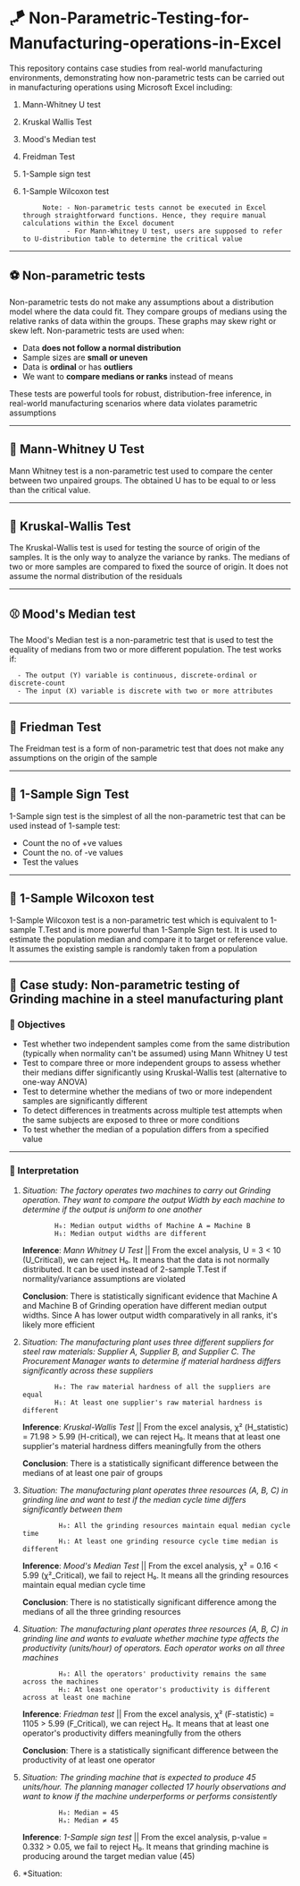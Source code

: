 # 🪁 Non-Parametric-Testing-for-Manufacturing-operations-in-Excel
This repository contains case studies from real-world manufacturing environments, demonstrating how non-parametric tests can be carried out in manufacturing operations using Microsoft Excel including:

1. Mann-Whitney U test
2. Kruskal Wallis Test
3. Mood's Median test
4. Freidman Test
5. 1-Sample sign test
6. 1-Sample Wilcoxon test


            Note: - Non-parametric tests cannot be executed in Excel through straightforward functions. Hence, they require manual calculations within the Excel document
                  - For Mann-Whitney U test, users are supposed to refer to U-distribution table to determine the critical value 
   
---

## ⚽️ Non-parametric tests
Non-parametric tests do not make any assumptions about a distribution model where the data could fit. They compare groups of medians using the relative ranks of data within the groups. These graphs may skew right or skew left. Non-parametric tests are used when:

- Data **does not follow a normal distribution**
- Sample sizes are **small or uneven**
- Data is **ordinal** or has **outliers**
- We want to **compare medians or ranks** instead of means

These tests are powerful tools for robust, distribution-free inference, in real-world manufacturing scenarios where data violates parametric assumptions

---

## 🏀 Mann-Whitney U Test
Mann Whitney test is a non-parametric test used to compare the center between two unpaired groups. The obtained U has to be equal to or less than the critical value. 

---

## 🏈 Kruskal-Wallis Test 
The Kruskal-Wallis test is used for testing the source of origin of the samples. It is the only way to analyze the variance by ranks. The medians of two or more samples are compared to fixed the source of origin. It does not assume the normal distribution of the residuals

---

## ⚾️ Mood's Median test
The Mood's Median test is a non-parametric test that is used to test the equality of medians from two or more different population. The test works if:

      - The output (Y) variable is continuous, discrete-ordinal or discrete-count
      - The input (X) variable is discrete with two or more attributes

---

## 🎾 Friedman Test
The Freidman test is a form of non-parametric test that does not make any assumptions on the origin of the sample 

---

## 🏉 1-Sample Sign Test
1-Sample sign test is the simplest of all the non-parametric test that can be used instead of 1-sample test:

- Count the no of +ve values
- Count the no. of -ve values
- Test the values

---

## 🥏 1-Sample Wilcoxon test
1-Sample Wilcoxon test is a non-parametric test which is equivalent to 1-sample T.Test and is more powerful than 1-Sample Sign test. It is used to estimate the population median and compare it to target or reference value. It assumes the existing sample is randomly taken from a population

---

## 🏓 Case study: Non-parametric testing of Grinding machine in a steel manufacturing plant

### 🏏 Objectives

- Test whether two independent samples come from the same distribution (typically when normality can't be assumed) using Mann Whitney U test
- Test to compare three or more independent groups to assess whether their medians differ significantly using Kruskal-Wallis test (alternative to one-way ANOVA)
- Test to determine whether the medians of two or more independent samples are significantly different
- To detect differences in treatments across multiple test attempts when the same subjects are exposed to three or more conditions
- To test whether the median of a population differs from a specified value


---

### 🏸 Interpretation

1. *Situation: The factory operates two machines to carry out Grinding operation. They want to compare the output Width by each machine to determine if the output is uniform to one another*

               H₀: Median output widths of Machine A = Machine B
               H₁: Median output widths are different

   **Inference**: *Mann Whitney U Test* || From the excel analysis, U = 3 < 10 (U_Critical), we can reject H₀. It means that the data is not normally distributed. It can be used instead of 2-sample T.Test if normality/variance assumptions are violated

   **Conclusion**: There is statistically significant evidence that Machine A and Machine B of Grinding operation have different median output widths. Since A has lower output width comparatively in all ranks, it's likely more efficient

2. *Situation: The manufacturing plant uses three different suppliers for steel raw materials: Supplier A, Supplier B, and Supplier C. The Procurement Manager wants to determine if material hardness differs significantly across these suppliers*

               H₀: The raw material hardness of all the suppliers are equal
               H₁: At least one supplier's raw material hardness is different

   **Inference**: *Kruskal-Wallis Test* || From the excel analysis, χ² (H_statistic) = 71.98 > 5.99 (H-critical), we can reject H₀. It means that at least one supplier's material hardness differs meaningfully from the others

   **Conclusion**: There is a statistically significant difference between the medians of at least one pair of groups

3. *Situation: The manufacturing plant operates three resources (A, B, C) in grinding line and want to test if the median cycle time differs significantly between them*

                H₀: All the grinding resources maintain equal median cycle time
                H₁: At least one grinding resource cycle time median is different

    **Inference**: *Mood's Median Test* || From the excel analysis, χ² = 0.16 < 5.99 (χ²_Critical), we fail to reject H₀. It means all the grinding resources maintain equal median cycle time

    **Conclusion**: There is no statistically significant difference among the medians of all the three grinding resources

4. *Situation: The manufacturing plant operates three resources (A, B, C) in grinding line and wants to evaluate whether machine type affects the productivity (units/hour) of operators. Each operator works on all three machines*

                H₀: All the operators' productivity remains the same across the machines
                H₁: At least one operator's productivity is different across at least one machine

     **Inference**: *Friedman test* || From the excel analysis, χ² (F-statistic) = 1105 > 5.99 (F_Critical), we can reject H₀. It means that at least one operator's productivity differs meaningfully from the others

     **Conclusion**: There is a statistically significant difference between the productivity of at least one operator

5. *Situation: The grinding machine that is expected to produce 45 units/hour. The planning manager collected 17 hourly observations and want to know if the machine underperforms or performs consistently*

                H₀: Median = 45
                Hₐ: Median ≠ 45

      **Inference**: *1-Sample sign test* || From the excel analysis, p-value = 0.332 > 0.05, we fail to reject H₀. It means that grinding machine is producing around the target median value (45)

6. *Situation: 
